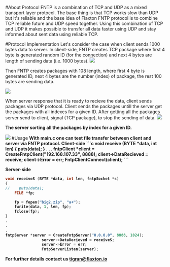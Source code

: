 #About Protocol
FNTP is a combination of TCP and UDP as a mixed transport layer protocol. The base  thing is that TCP works slow than UDP but it's reliable and the base idea of Flaxton FNTP protocol is to combine TCP reliable future and UDP speed together.
Using this combination of TCP and UDP it makes possible to transfer all data faster using UDP and stay informed about sent data using reliable TCP.

#Protocol Implementation
Let's consider the case when client sends 1000 bytes data to server.
In client-side, FNTP creates TCP package where first 4 byte is generated random ID (for the connection) and next 4 bytes are length of sending data (i.e. 1000 bytes). 
<img src="http://flaxton.io/img/fntp/1.jpg" />
 
Then FNTP creates  packages with 108 length, where first 4 byte is generated ID, next 4 bytes are the number (index) of package, the rest 100 bytes are sending data.

<img src="http://flaxton.io/img/fntp/2.jpg" />

When server response that it is ready to recieve the data, client sends packages via UDP protocol. Client sends the packages untill the server get the packages with all indexes for a given ID. After getting all the packages server send to client, signal (TCP package), to stop the sending of data. 
<img src="http://flaxton.io/img/fntp/3.jpg" />


<b>The server sorting all the packages by index for a given ID.</b>

<img src="http://flaxton.io/img/fntp/4.jpg" />
#Usage 
<b>With main.c one can test file transfer between client and server via FNTP protocol.<b>
<b>Client-side</b>
```c
void receive (BYTE *data, int len)
{
    puts(data);
}
.
.
.
fntpClient *client = CreateFntpClient("192.168.107.33", 8888);
                client->DataRecieved = receive;
                client->Error = err;
                FntpClientConnect(client);
```

<b>Server-side</b>
```c
void receiveS (BYTE *data, int len, fntpSocket *s)
{
//    puts(data);
    FILE *fp;

    fp = fopen("big2.zip", "a+");
    fwrite(data, 1, len, fp);
    fclose(fp);
}
.
.
.
fntpServer *server = CreateFntpServer("0.0.0.0", 8888, 1024);
                server->DataRecieved = receiveS;
                server->Error = err;
                FntpServerListen(server);
```

<b>For further details contact us tigran@flaxton.io</b>
